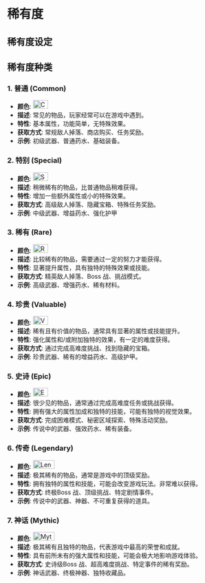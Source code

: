 # 稀有度
## 稀有度设定
   
    
## 稀有度种类
### 1. 普通 (Common)
- **颜色**: <img src="https://terraria.wiki.gg/zh/images/8/85/Rarity_color_0_big.png" alt="Common Color" style="width: 35px; height: 20px;">
- **描述**: 常见的物品，玩家经常可以在游戏中遇到。
- **特性**: 基本属性，功能简单，无特殊效果。
- **获取方式**: 常规敌人掉落、商店购买、任务奖励。
- **示例**: 初级武器、普通药水、基础装备。

### 2. 特别 (Special)
- **颜色**: <img src="https://terraria.wiki.gg/zh/images/3/39/Rarity_color_2_big.png" alt="Special Color" style="width: 35px; height: 20px;">
- **描述**: 稍微稀有的物品，比普通物品稍难获得。
- **特性**: 增加一些额外属性或小的特殊效果。
- **获取方式**: 高级敌人掉落、隐藏宝箱、特殊任务奖励。
- **示例**: 中级武器、增益药水、强化护甲


### 3. 稀有 (Rare)
- **颜色**: <img src="https://terraria.wiki.gg/zh/images/e/ed/Rarity_color_1_big.png" alt="Rare Color" style="width: 35px; height: 20px;">
- **描述**: 比较稀有的物品，需要通过一定的努力才能获得。
- **特性**: 显著提升属性，具有独特的特殊效果或技能。
- **获取方式**: 精英敌人掉落、Boss 战、挑战模式。
- **示例**: 高级武器、增强药水、稀有材料。

### 4. 珍贵 (Valuable)
- **颜色**: <img src="https://terraria.wiki.gg/zh/images/9/92/Rarity_color_8_big.png" alt="Valuable Color" style="width: 35px; height: 20px;">
- **描述**: 稀有且有价值的物品，通常具有显著的属性或技能提升。
- **特性**: 强化属性和/或附加独特的效果，有一定的难度获得。
- **获取方式**: 通过完成高难度挑战、找到隐藏的宝箱。
- **示例**: 珍贵武器、稀有的增益药水、高级护甲。

### 5. 史诗 (Epic)
- **颜色**: <img src="https://terraria.wiki.gg/zh/images/e/e1/Rarity_color_11_big.png" alt="Epic Color" style="width: 35px; height: 20px;"> 
- **描述**: 很少见的物品，通常通过完成高难度任务或挑战获得。
- **特性**: 拥有强大的属性加成和独特的技能，可能有独特的视觉效果。
- **获取方式**: 完成困难模式、秘密区域探索、特殊活动奖励。
- **示例**: 传说中的武器、强效药水、稀有装备。

### 6. 传奇 (Legendary)
- **颜色**: <img src="https://terraria.wiki.gg/zh/images/a/a5/Rarity_color_rainbow_big.gif" alt="Lengendary Color" style="width: 50px; height: 20px;"> 
- **描述**: 极其稀有的物品，通常是游戏中的顶级奖励。
- **特性**: 拥有独特的属性和技能，可能会改变游戏玩法。非常难以获得。
- **获取方式**: 终极Boss 战、顶级挑战、特定剧情事件。
- **示例**: 传说中的武器、神器、不可重复获得的道具。

### 7. 神话 (Mythic)
- **颜色**: <img src="https://terraria.wiki.gg/zh/images/8/8d/Rarity_color_fiery_red_big.gif" alt="Mythic Color" style="width: 50px; height: 20px;"> 
- **描述**: 极其稀有且独特的物品，代表游戏中最高的荣誉和成就。
- **特性**: 具有前所未有的强大属性和技能，可能会极大地影响游戏体验。
- **获取方式**: 史诗级Boss 战、超高难度挑战、特定事件的稀有奖励。
- **示例**: 神话武器、终极神器、独特收藏品。

